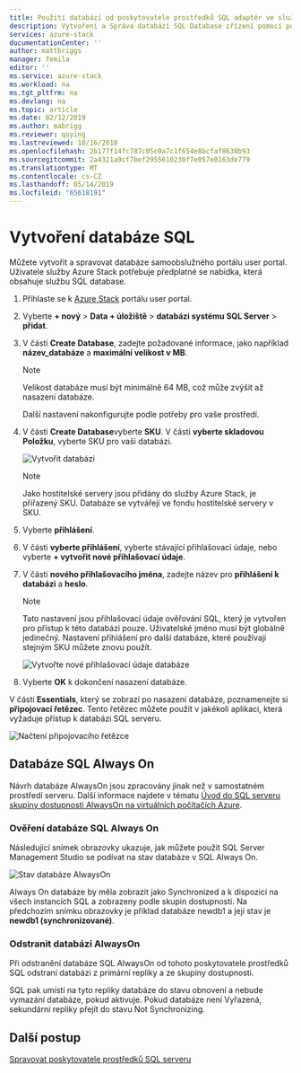 ```yaml
---
title: Použití databází od poskytovatele prostředků SQL adaptér ve službě Azure Stack | Dokumentace Microsoftu
description: Vytvoření a Správa databází SQL Database zřízení pomocí poskytovatele prostředků SQL adaptéru
services: azure-stack
documentationCenter: ''
author: mattbriggs
manager: femila
editor: ''
ms.service: azure-stack
ms.workload: na
ms.tgt_pltfrm: na
ms.devlang: na
ms.topic: article
ms.date: 02/12/2019
ms.author: mabrigg
ms.reviewer: quying
ms.lastreviewed: 10/16/2018
ms.openlocfilehash: 2b177f14fc787c05c0a7c1f654e8bcfaf8638b93
ms.sourcegitcommit: 2a4321a9cf7bef2955610230f7e057e0163de779
ms.translationtype: MT
ms.contentlocale: cs-CZ
ms.lasthandoff: 05/14/2019
ms.locfileid: "65618191"
---
```

# <a name="create-sql-databases"></a>Vytvoření databáze SQL

Můžete vytvořit a spravovat databáze samoobslužného portálu user portal. Uživatele služby Azure Stack potřebuje předplatné se nabídka, která obsahuje službu SQL database.

1. Přihlaste se k [Azure Stack](azure-stack-overview.md) portálu user portal.

2. Vyberte **+ nový** &gt; **Data + úložiště** &gt; **databázi systému SQL Server** &gt; **přidat**.

3. V části **Create Database**, zadejte požadované informace, jako například **název_databáze** a **maximální velikost v MB**.

   >[!NOTE]
   >Velikost databáze musí být minimálně 64 MB, což může zvýšit až nasazení databáze.

   Další nastavení nakonfigurujte podle potřeby pro vaše prostředí.

4. V části **Create Database**vyberte **SKU**. V části **vyberte skladovou Položku**, vyberte SKU pro vaši databázi.

   ![Vytvořit databázi](./media/azure-stack-sql-rp-deploy/newsqldb.png)

   >[!NOTE]
   >Jako hostitelské servery jsou přidány do služby Azure Stack, je přiřazený SKU. Databáze se vytvářejí ve fondu hostitelské servery v SKU.

5. Vyberte **přihlášení**.
6. V části **vyberte přihlášení**, vyberte stávající přihlašovací údaje, nebo vyberte **+ vytvořit nové přihlašovací údaje**.
7. V části **nového přihlašovacího jména**, zadejte název pro **přihlášení k databázi** a **heslo**.

   >[!NOTE]
   >Tato nastavení jsou přihlašovací údaje ověřování SQL, který je vytvořen pro přístup k této databázi pouze. Uživatelské jméno musí být globálně jedinečný. Nastavení přihlášení pro další databáze, které používají stejným SKU můžete znovu použít.

   ![Vytvořte nové přihlašovací údaje databáze](./media/azure-stack-sql-rp-deploy/create-new-login.png)

8. Vyberte **OK** k dokončení nasazení databáze.

V části **Essentials**, který se zobrazí po nasazení databáze, poznamenejte si **připojovací řetězec**. Tento řetězec můžete použít v jakékoli aplikaci, která vyžaduje přístup k databázi SQL serveru.

![Načtení připojovacího řetězce](./media/azure-stack-sql-rp-deploy/sql-db-settings.png)

## <a name="sql-always-on-databases"></a>Databáze SQL Always On

Návrh databáze AlwaysOn jsou zpracovány jinak než v samostatném prostředí serveru. Další informace najdete v tématu [Úvod do SQL serveru skupiny dostupnosti AlwaysOn na virtuálních počítačích Azure](https://docs.microsoft.com/azure/virtual-machines/windows/sql/virtual-machines-windows-portal-sql-availability-group-overview).

### <a name="verify-sql-always-on-databases"></a>Ověření databáze SQL Always On

Následující snímek obrazovky ukazuje, jak můžete použít SQL Server Management Studio se podívat na stav databáze v SQL Always On.

![Stav databáze AlwaysOn](./media/azure-stack-sql-rp-deploy/verifyalwayson.png)

Always On databáze by měla zobrazit jako Synchronized a k dispozici na všech instancích SQL a zobrazeny podle skupin dostupnosti. Na předchozím snímku obrazovky je příklad databáze newdb1 a její stav je **newdb1 (synchronizované)**.

### <a name="delete-an-alwayson-database"></a>Odstranit databázi AlwaysOn

Při odstranění databáze SQL AlwaysOn od tohoto poskytovatele prostředků SQL odstraní databázi z primární repliky a ze skupiny dostupnosti.

SQL pak umístí na tyto repliky databáze do stavu obnovení a nebude vymazání databáze, pokud aktivuje. Pokud databáze není Vyřazená, sekundární repliky přejít do stavu Not Synchronizing.

## <a name="next-steps"></a>Další postup

[Spravovat poskytovatele prostředků SQL serveru](azure-stack-sql-resource-provider-maintain.md)
